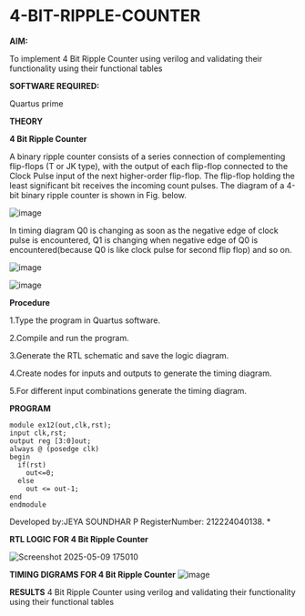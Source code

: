 # 4-BIT-RIPPLE-COUNTER

**AIM:**

To implement  4 Bit Ripple Counter using verilog and validating their functionality using their functional tables

**SOFTWARE REQUIRED:**

Quartus prime

**THEORY**

**4 Bit Ripple Counter**

A binary ripple counter consists of a series connection of complementing flip-flops (T or JK type), with the output of each flip-flop connected to the Clock Pulse input of the next higher-order flip-flop. The flip-flop holding the least significant bit receives the incoming count pulses. The diagram of a 4-bit binary ripple counter is shown in Fig. below.

![image](https://github.com/naavaneetha/4-BIT-RIPPLE-COUNTER/assets/154305477/cb4b74d4-31ab-4359-95d0-d22e67daba13)

In timing diagram Q0 is changing as soon as the negative edge of clock pulse is encountered, Q1 is changing when negative edge of Q0 is encountered(because Q0 is like clock pulse for second flip flop) and so on.

![image](https://github.com/naavaneetha/4-BIT-RIPPLE-COUNTER/assets/154305477/a573a7d6-014e-4e54-93e6-e2ac9530960b)

![image](https://github.com/naavaneetha/4-BIT-RIPPLE-COUNTER/assets/154305477/85e1958a-2fc1-49bb-9a9f-d58ccbf3663c)

**Procedure**

1.Type the program in Quartus software.

2.Compile and run the program.

3.Generate the RTL schematic and save the logic diagram.

4.Create nodes for inputs and outputs to generate the timing diagram.

5.For different input combinations generate the timing diagram.

**PROGRAM**
```
module ex12(out,clk,rst);
input clk,rst;
output reg [3:0]out;
always @ (posedge clk)
begin
  if(rst)
    out<=0;
  else 
    out <= out-1;
end
endmodule
```
 Developed by:JEYA SOUNDHAR P
 RegisterNumber: 212224040138.
*

**RTL LOGIC FOR 4 Bit Ripple Counter**

![Screenshot 2025-05-09 175010](https://github.com/user-attachments/assets/c1dd14e5-eb2f-4c52-806d-3b6748362615)


**TIMING DIGRAMS FOR 4 Bit Ripple Counter**
![image](https://github.com/user-attachments/assets/a6422b1c-09ca-4139-b689-73ea9884d327)




**RESULTS**
  4 Bit Ripple Counter using verilog and validating their functionality using their functional tables
